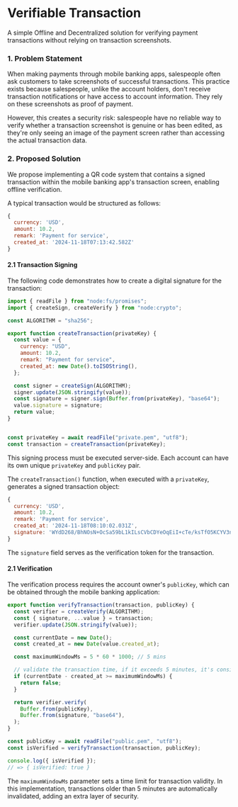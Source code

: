 # Verifiable Transaction

A simple Offline and Decentralized solution for verifying payment transactions without relying on transaction screenshots.

### 1. Problem Statement

When making payments through mobile banking apps, salespeople often ask customers to take screenshots of successful transactions. This practice exists because salespeople, unlike the account holders, don't receive transaction notifications or have access to account information. They rely on these screenshots as proof of payment.

However, this creates a security risk: salespeople have no reliable way to verify whether a transaction screenshot is genuine or has been edited, as they're only seeing an image of the payment screen rather than accessing the actual transaction data.


### 2. Proposed Solution


We propose implementing a QR code system that contains a signed transaction within the mobile banking app's transaction screen, enabling offline verification.

A typical transaction would be structured as follows:

```js
{
  currency: 'USD',
  amount: 10.2,
  remark: 'Payment for service',
  created_at: '2024-11-18T07:13:42.582Z'
}
```


#### 2.1 Transaction Signing

The following code demonstrates how to create a digital signature for the transaction:


```js
import { readFile } from "node:fs/promises";
import { createSign, createVerify } from "node:crypto";

const ALGORITHM = "sha256";

export function createTransaction(privateKey) {
  const value = {
    currency: "USD",
    amount: 10.2,
    remark: "Payment for service",
    created_at: new Date().toISOString(),
  };

  const signer = createSign(ALGORITHM);
  signer.update(JSON.stringify(value));
  const signature = signer.sign(Buffer.from(privateKey), "base64");
  value.signature = signature;
  return value;
}


const privateKey = await readFile("private.pem", "utf8");
const transaction = createTransaction(privateKey);
```

This signing process must be executed server-side. Each account can have its own unique `privateKey` and `publicKey` pair.

The `createTransaction()` function, when executed with a `privateKey`, generates a signed transaction object:

```js
{
  currency: 'USD',
  amount: 10.2,
  remark: 'Payment for service',
  created_at: '2024-11-18T08:10:02.031Z',
  signature: 'WYdD268/BhNOsN+OcSa59bL1kILsCVbCDYeOqEiI+cTe/ksTfO5KCYV3nBFfJa7E26rEVkXEA8odSP0o6pJQQp5/DVuSmiT5M9vELTtoG9WitI2FROs+r/VltBO2Dm6ZSAYlUTrKxDfF6Qof5p9wnZhIMI53Jv2jCh0oZ6HKY/uSQrAjTP52bnxzt0b0+xJknGwxCphgzTOBWdeeHNU8XZ2OZEiKou7Dz4n4+tXunQH4RkZMzdP02fIyyfXgRDpcH7/grwE9f7ThLfTOFHYlVE3M/6mS5KoenGP6wJ3w1MSaqhdwJ3N3GGDoevy+sUi+xSspYwPGryyQbDxPiZmt/g=='
}
```

The `signature` field serves as the verification token for the transaction.

#### 2.1 Verification

The verification process requires the account owner's `publicKey`, which can be obtained through the mobile banking application:

```js
export function verifyTransaction(transaction, publicKey) {
  const verifier = createVerify(ALGORITHM);
  const { signature, ...value } = transaction;
  verifier.update(JSON.stringify(value));

  const currentDate = new Date();
  const created_at = new Date(value.created_at);

  const maximumWindowMs = 5 * 60 * 1000; // 5 mins

  // validate the transaction time, if it exceeds 5 minutes, it's considered invalid.
  if (currentDate - created_at >= maximumWindowMs) {
    return false;
  }

  return verifier.verify(
    Buffer.from(publicKey),
    Buffer.from(signature, "base64"),
  );
}

const publicKey = await readFile("public.pem", "utf8");
const isVerified = verifyTransaction(transaction, publicKey);

console.log({ isVerified });
// => { isVerified: true }
```


The `maximumWindowMs` parameter sets a time limit for transaction validity. In this implementation, transactions older than 5 minutes are automatically invalidated, adding an extra layer of security.
